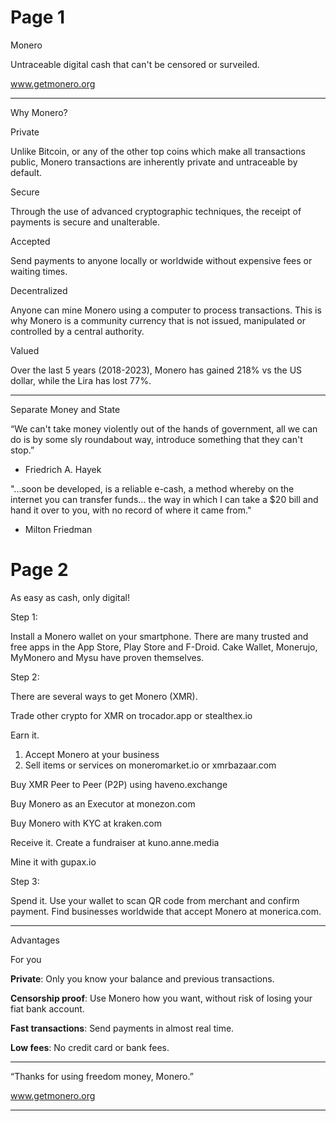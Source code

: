 # Page 1

Monero

Untraceable digital cash that can't be censored or surveiled.

www.getmonero.org

---

Why Monero?

Private

Unlike Bitcoin, or any of the other top
coins which make all transactions public,
Monero transactions are inherently
private and untraceable by default.

Secure

Through the use of advanced
cryptographic techniques, the receipt
of payments is secure and unalterable.

Accepted

Send payments to anyone locally or
worldwide without expensive fees or
waiting times.

Decentralized

Anyone can mine Monero using a
computer to process transactions. This
is why Monero is a community currency
that is not issued, manipulated or
controlled by a central authority.

Valued

Over the last 5 years (2018-2023),
Monero has gained 218% vs the US
dollar, while the Lira has lost 77%.

---

Separate Money and State

“We can't take money violently out
of the hands of government, all we
can do is by some sly roundabout
way, introduce something that they
can't stop.”

- Friedrich A. Hayek

"...soon be developed, is a reliable
e-cash, a method whereby on the
internet you can transfer funds... the
way in which I can take a $20 bill and
hand it over to you, with no record of
where it came from."

- Milton Friedman

# Page 2

As easy as cash, only digital!

Step 1:

Install a Monero wallet on your smartphone.
There are many trusted and free apps in the
App Store, Play Store and F-Droid.
Cake Wallet, Monerujo, MyMonero and
Mysu have proven themselves.

Step 2: 

There are several ways to get Monero (XMR).

Trade other crypto for XMR 
	on trocador.app or stealthex.io
	
Earn it.
1) Accept Monero at your business
2) Sell items or services on moneromarket.io 
   or xmrbazaar.com

Buy XMR Peer to Peer (P2P) using
	haveno.exchange

Buy Monero as an Executor at monezon.com

Buy Monero with KYC at kraken.com

Receive it. Create a fundraiser at kuno.anne.media

Mine it with gupax.io

Step 3: 

Spend it. Use your wallet to scan QR code from merchant and confirm payment. Find businesses worldwide that accept Monero at monerica.com.

---

Advantages

For you

**Private**: Only you know your balance and previous transactions.

**Censorship proof**: Use Monero how you want, without risk of losing your fiat bank account.

**Fast transactions**: Send payments in almost real time.

**Low fees**: No credit card or bank fees.

---

“Thanks for using freedom money, Monero.”

www.getmonero.org

---

